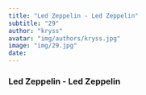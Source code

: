 ```yaml
---
title: "Led Zeppelin - Led Zeppelin"
subtitle: "29"
author: "kryss"
avatar: "img/authors/kryss.jpg"
image: "img/29.jpg"
date:
---
```


### Led Zeppelin - Led Zeppelin
